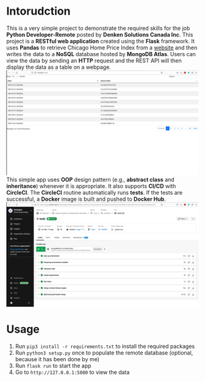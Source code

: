 # Intorudction
This is a very simple project to demonstrate the required skills for the job **Python Developer-Remote** posted by **Denken Solutions Canada Inc**. This project is a **RESTful web application** created using the **Flask** framework. It uses **Pandas** to retrieve Chicago Home Price Index from a [website](https://fred.stlouisfed.org/series/CHXRSA) and then writes the data to a **NoSQL** database hosted by **MongoDB Atlas**. Users can view the data by sending an **HTTP** request and the REST API will then display the data as a table on a webpage.
![image](./imgs/app.png "App")
This simple app uses **OOP** design pattern (e.g., **abstract class** and **inheritance**) whenever it is appropriate. It also supports **CI/CD** with **CircleCI**. The **CircleCI** routine automatically runs **tests**. If the tests are successful, a **Docker** image is built and pushed to **Docker Hub**.
![image](./imgs/circleci.png "CircleCI")
# Usage
1. Run ```pip3 install -r requirements.txt``` to install the required packages
2. Run ```python3 setup.py``` once to populate the remote database (optional, because it has been done by me)
3. Run ```flask run``` to start the app
4. Go to ```http://127.0.0.1:5000``` to view the data

